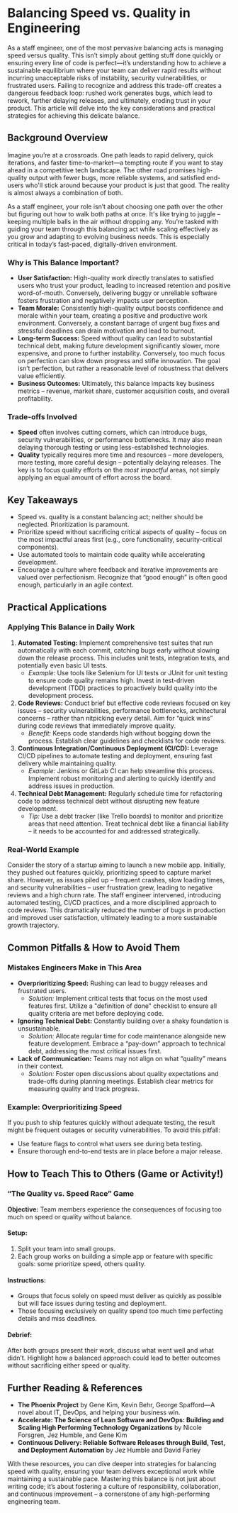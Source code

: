 # Balancing Speed vs. Quality in Engineering

As a staff engineer, one of the most pervasive balancing acts is managing speed versus quality. This isn’t simply about getting stuff done quickly or ensuring every line of code is perfect—it’s understanding how to achieve a sustainable equilibrium where your team can deliver rapid results without incurring unacceptable risks of instability, security vulnerabilities, or frustrated users. Failing to recognize and address this trade-off creates a dangerous feedback loop: rushed work generates bugs, which lead to rework, further delaying releases, and ultimately, eroding trust in your product. This article will delve into the key considerations and practical strategies for achieving this delicate balance.

## Background Overview

Imagine you’re at a crossroads. One path leads to rapid delivery, quick iterations, and faster time-to-market—a tempting route if you want to stay ahead in a competitive tech landscape. The other road promises high-quality output with fewer bugs, more reliable systems, and satisfied end-users who'll stick around because your product is just that good. The reality is almost always a combination of both.

As a staff engineer, your role isn’t about choosing one path over the other but figuring out how to walk both paths at once. It's like trying to juggle – keeping multiple balls in the air without dropping any. You’re tasked with guiding your team through this balancing act while scaling effectively as you grow and adapting to evolving business needs. This is especially critical in today’s fast-paced, digitally-driven environment.

### Why is This Balance Important?

- **User Satisfaction:** High-quality work directly translates to satisfied users who trust your product, leading to increased retention and positive word-of-mouth. Conversely, delivering buggy or unreliable software fosters frustration and negatively impacts user perception.
- **Team Morale:** Consistently high-quality output boosts confidence and morale within your team, creating a positive and productive work environment. Conversely, a constant barrage of urgent bug fixes and stressful deadlines can drain motivation and lead to burnout.
- **Long-term Success:** Speed without quality can lead to substantial technical debt, making future development significantly slower, more expensive, and prone to further instability. Conversely, too much focus on perfection can slow down progress and stifle innovation. The goal isn’t perfection, but rather a reasonable level of robustness that delivers value efficiently.
- **Business Outcomes:** Ultimately, this balance impacts key business metrics – revenue, market share, customer acquisition costs, and overall profitability.

### Trade-offs Involved

- **Speed** often involves cutting corners, which can introduce bugs, security vulnerabilities, or performance bottlenecks. It may also mean delaying thorough testing or using less-established technologies.
- **Quality** typically requires more time and resources – more developers, more testing, more careful design – potentially delaying releases. The key is to focus quality efforts on the _most impactful_ areas, not simply applying an equal amount of effort across the board.

## Key Takeaways

- Speed vs. quality is a constant balancing act; neither should be neglected. Prioritization is paramount.
- Prioritize speed without sacrificing critical aspects of quality – focus on the most impactful areas first (e.g., core functionality, security-critical components).
- Use automated tools to maintain code quality while accelerating development.
- Encourage a culture where feedback and iterative improvements are valued over perfectionism. Recognize that “good enough” is often good enough, particularly in an agile context.

## Practical Applications

### Applying This Balance in Daily Work

1.  **Automated Testing:** Implement comprehensive test suites that run automatically with each commit, catching bugs early without slowing down the release process. This includes unit tests, integration tests, and potentially even basic UI tests.
    - _Example:_ Use tools like Selenium for UI tests or JUnit for unit testing to ensure code quality remains high. Invest in test-driven development (TDD) practices to proactively build quality into the development process.
2.  **Code Reviews:** Conduct brief but effective code reviews focused on key issues – security vulnerabilities, performance bottlenecks, architectural concerns – rather than nitpicking every detail. Aim for “quick wins” during code reviews that immediately improve quality.
    - _Benefit:_ Keeps code standards high without bogging down the process. Establish clear guidelines and checklists for code reviews.
3.  **Continuous Integration/Continuous Deployment (CI/CD):** Leverage CI/CD pipelines to automate testing and deployment, ensuring fast delivery while maintaining quality.
    - _Example:_ Jenkins or GitLab CI can help streamline this process. Implement robust monitoring and alerting to quickly identify and address issues in production.
4.  **Technical Debt Management:** Regularly schedule time for refactoring code to address technical debt without disrupting new feature development.
    - _Tip:_ Use a debt tracker (like Trello boards) to monitor and prioritize areas that need attention. Treat technical debt like a financial liability – it needs to be accounted for and addressed strategically.

### Real-World Example

Consider the story of a startup aiming to launch a new mobile app. Initially, they pushed out features quickly, prioritizing speed to capture market share. However, as issues piled up – frequent crashes, slow loading times, and security vulnerabilities – user frustration grew, leading to negative reviews and a high churn rate. The staff engineer intervened, introducing automated testing, CI/CD practices, and a more disciplined approach to code reviews. This dramatically reduced the number of bugs in production and improved user satisfaction, ultimately leading to a more sustainable growth trajectory.

## Common Pitfalls & How to Avoid Them

### Mistakes Engineers Make in This Area

- **Overprioritizing Speed:** Rushing can lead to buggy releases and frustrated users.
  - _Solution:_ Implement critical tests that focus on the most used features first. Utilize a "definition of done" checklist to ensure all quality criteria are met before deploying code.
- **Ignoring Technical Debt:** Constantly building over a shaky foundation is unsustainable.
  - _Solution:_ Allocate regular time for code maintenance alongside new feature development. Embrace a “pay-down” approach to technical debt, addressing the most critical issues first.
- **Lack of Communication:** Teams may not align on what “quality” means in their context.
  - _Solution:_ Foster open discussions about quality expectations and trade-offs during planning meetings. Establish clear metrics for measuring quality and track progress.

### Example: Overprioritizing Speed

If you push to ship features quickly without adequate testing, the result might be frequent outages or security vulnerabilities. To avoid this pitfall:

- Use feature flags to control what users see during beta testing.
- Ensure thorough end-to-end tests are in place before a major release.

## How to Teach This to Others (Game or Activity!)

### “The Quality vs. Speed Race” Game

**Objective:** Team members experience the consequences of focusing too much on speed or quality without balance.

#### Setup:

1. Split your team into small groups.
2. Each group works on building a simple app or feature with specific goals: some prioritize speed, others quality.

#### Instructions:

- Groups that focus solely on speed must deliver as quickly as possible but will face issues during testing and deployment.
- Those focusing exclusively on quality spend too much time perfecting details and miss deadlines.

#### Debrief:

After both groups present their work, discuss what went well and what didn’t. Highlight how a balanced approach could lead to better outcomes without sacrificing either speed or quality.

## Further Reading & References

- **The Phoenix Project** by Gene Kim, Kevin Behr, George Spafford—A novel about IT, DevOps, and helping your business win.
- **Accelerate: The Science of Lean Software and DevOps: Building and Scaling High Performing Technology Organizations** by Nicole Forsgren, Jez Humble, and Gene Kim
- **Continuous Delivery: Reliable Software Releases through Build, Test, and Deployment Automation** by Jez Humble and David Farley

With these resources, you can dive deeper into strategies for balancing speed with quality, ensuring your team delivers exceptional work while maintaining a sustainable pace. Mastering this balance is not just about writing code; it’s about fostering a culture of responsibility, collaboration, and continuous improvement – a cornerstone of any high-performing engineering team.

```

```

